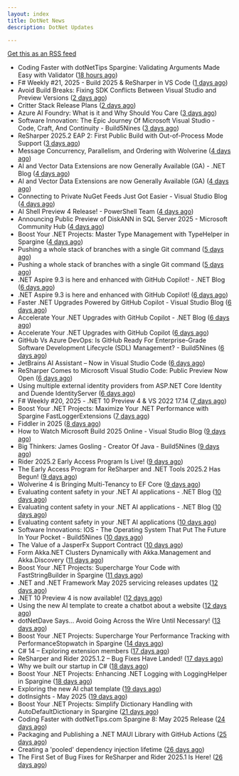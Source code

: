```yaml
---
layout: index
title: DotNet News
description: DotNet Updates

---
```


[Get this as an RSS feed](/dotnet.rss)

<!-- news_marker starts -->
- Coding Faster with dotNetTips Spargine: Validating Arguments Made Easy with Validator ([18 hours ago](https://dotnettips.wordpress.com/2025/05/25/coding-faster-with-dotnettips-spargine-validating-arguments-made-easy-with-validator/))
- F# Weekly #21, 2025 - Build 2025 &amp; ReSharper in VS Code ([1 days ago](https://dotnetkicks.com/r/721063?url=https://sergeytihon.com/2025/05/24/f-weekly-21-2025-build-2025-resharper-in-vs-code/))
- Avoid Build Breaks: Fixing SDK Conflicts Between Visual Studio and Preview Versions ([2 days ago](https://dotnettips.wordpress.com/2025/05/23/avoid-build-breaks-fixing-sdk-conflicts-between-visual-studio-and-preview-versions/))
- Critter Stack Release Plans ([2 days ago](https://dotnetkicks.com/r/720986?url=https://jeremydmiller.com/2025/05/22/critter-stack-release-plans/))
- Azure AI Foundry: What is it and Why Should You Care ([3 days ago](https://dotnetkicks.com/r/720812?url=https://www.mobilize.net/blog/azure-ai-foundry-what-is-it-and-why-should-you-care?utm_source=DNK-720812&utm_medium=DNK-720812&utm_content=DNK-720812&utm_campaign=DNK-720812))
- Software Innovation: The Epic Journey Of Microsoft Visual Studio - Code, Craft, And Continuity  -  Build5Nines ([3 days ago](https://dotnetkicks.com/r/720896?url=https://build5nines.com/software-innovation-the-epic-journey-of-microsoft-visual-studio-code-craft-and-continuity/))
- ReSharper 2025.2 EAP 2: First Public Build with Out-of-Process Mode Support ([3 days ago](https://blog.jetbrains.com/dotnet/2025/05/22/resharper-2025-2-eap-2-oop-mode/))
- Message Concurrency, Parallelism, and Ordering with Wolverine ([4 days ago](https://dotnetkicks.com/r/720795?url=https://jeremydmiller.com/2025/05/21/message-concurrency-parallelism-and-ordering-with-wolverine/))
- AI and Vector Data Extensions are now Generally Available (GA) - .NET Blog ([4 days ago](https://dotnetkicks.com/r/720759?url=https://devblogs.microsoft.com/dotnet/ai-vector-data-dotnet-extensions-ga/))
- AI and Vector Data Extensions are now Generally Available (GA) ([4 days ago](https://devblogs.microsoft.com/dotnet/ai-vector-data-dotnet-extensions-ga/))
- Connecting to Private NuGet Feeds Just Got Easier - Visual Studio Blog ([4 days ago](https://dotnetkicks.com/r/720743?url=https://devblogs.microsoft.com/visualstudio/connecting-to-private-nuget-feeds-just-got-easier/))
- AI Shell Preview 4 Release! - PowerShell Team ([4 days ago](https://dotnetkicks.com/r/720721?url=https://devblogs.microsoft.com/powershell/preview-4-ai-shell/))
- Announcing Public Preview of DiskANN in SQL Server 2025  -  Microsoft Community Hub ([4 days ago](https://dotnetkicks.com/r/720709?url=https://techcommunity.microsoft.com/blog/sqlserver/announcing-public-preview-of-diskann-in-sql-server-2025/4414683))
- Boost Your .NET Projects: Master Type Management with TypeHelper in Spargine ([4 days ago](https://dotnettips.wordpress.com/2025/05/21/boost-your-net-projects-master-type-management-with-typehelper-in-spargine/))
- Pushing a whole stack of branches with a single Git command ([5 days ago](https://dotnetkicks.com/r/720595?url=https://andrewlock.net/pushing-a-whole-stack-of-branches-with-a-single-git-command/))
- Pushing a whole stack of branches with a single Git command ([5 days ago](https://andrewlock.net/pushing-a-whole-stack-of-branches-with-a-single-git-command/))
- .NET Aspire 9.3 is here and enhanced with GitHub Copilot! - .NET Blog ([6 days ago](https://dotnetkicks.com/r/720470?url=https://devblogs.microsoft.com/dotnet/introducing-dotnet-aspire-93/))
- .NET Aspire 9.3 is here and enhanced with GitHub Copilot! ([6 days ago](https://devblogs.microsoft.com/dotnet/introducing-dotnet-aspire-93/))
- Faster .NET Upgrades Powered by GitHub Copilot - Visual Studio Blog ([6 days ago](https://dotnetkicks.com/r/720443?url=https://devblogs.microsoft.com/visualstudio/faster-net-upgrades-powered-by-github-copilot/))
- Accelerate Your .NET Upgrades with GitHub Copilot - .NET Blog ([6 days ago](https://dotnetkicks.com/r/720428?url=https://devblogs.microsoft.com/dotnet/github-copilot-upgrade-dotnet/))
- Accelerate Your .NET Upgrades with GitHub Copilot ([6 days ago](https://devblogs.microsoft.com/dotnet/github-copilot-upgrade-dotnet/))
- GitHub Vs Azure DevOps: Is GitHub Ready For Enterprise-Grade Software Development Lifecycle (SDL) Management?  -  Build5Nines ([6 days ago](https://dotnetkicks.com/r/720381?url=https://build5nines.com/github-vs-azure-devops-is-github-ready-for-enterprise-grade-software-development-lifecycle-sdl-management/))
- JetBrains AI Assistant – Now in Visual Studio Code ([6 days ago](https://blog.jetbrains.com/ai/2025/05/jetbrains-ai-assistant-now-in-visual-studio-code/))
- ReSharper Comes to Microsoft Visual Studio Code: Public Preview Now Open ([6 days ago](https://blog.jetbrains.com/dotnet/2025/05/19/resharper-comes-to-microsoft-visual-studio-code/))
- Using multiple external identity providers from ASP.NET Core Identity and Duende IdentityServer ([6 days ago](https://dotnetkicks.com/r/720373?url=https://damienbod.com/2025/05/19/using-multiple-external-identity-providers-from-asp-net-core-identity-and-duende-identityserver/))
- F# Weekly #20, 2025 - .NET 10 Preview 4 &amp; VS 2022 17.14 ([7 days ago](https://dotnetkicks.com/r/720302?url=https://sergeytihon.com/2025/05/17/f-weekly-20-2025-net-10-preview-4-vs-2022-17-14/))
- Boost Your .NET Projects: Maximize Your .NET Performance with Spargine FastLoggerExtensions ([7 days ago](https://dotnettips.wordpress.com/2025/05/18/boost-your-net-projects-maximize-your-net-performance-with-spargine-fastloggerextensions/))
- Fiddler in 2025 ([8 days ago](https://dotnetkicks.com/r/720271?url=https://textslashplain.com/2025/05/16/fiddler-in-2025/))
- How to Watch Microsoft Build 2025 Online - Visual Studio Blog ([9 days ago](https://dotnetkicks.com/r/720228?url=https://devblogs.microsoft.com/visualstudio/how-to-watch-microsoft-build-2025-online/))
- Big Thinkers: James Gosling - Creator Of Java  -  Build5Nines ([9 days ago](https://dotnetkicks.com/r/720174?url=https://build5nines.com/big-thinkers-james-gosling-creator-of-java/))
- Rider 2025.2 Early Access Program Is Live! ([9 days ago](https://blog.jetbrains.com/dotnet/2025/05/16/rider-2025-2-eap-1/))
- The Early Access Program for ReSharper and .NET Tools 2025.2 Has Begun! ([9 days ago](https://blog.jetbrains.com/dotnet/2025/05/16/resharper-2025-2-eap-1/))
- Wolverine 4 is Bringing Multi-Tenancy to EF Core ([9 days ago](https://dotnetkicks.com/r/720147?url=https://jeremydmiller.com/2025/05/15/wolverine-4-is-bringing-multi-tenancy-to-ef-core/))
- Evaluating content safety in your .NET AI applications - .NET Blog ([10 days ago](https://dotnetkicks.com/r/720127?url=https://devblogs.microsoft.com/dotnet/evaluating-ai-content-safety/))
- Evaluating content safety in your .NET AI applications - .NET Blog ([10 days ago](https://dotnetkicks.com/r/720117?url=https://devblogs.microsoft.com/dotnet/evaluating-ai-content-safety/))
- Evaluating content safety in your .NET AI applications ([10 days ago](https://devblogs.microsoft.com/dotnet/evaluating-ai-content-safety/))
- Software Innovations: IOS - The Operating System That Put The Future In Your Pocket  -  Build5Nines ([10 days ago](https://dotnetkicks.com/r/720062?url=https://build5nines.com/ios-the-operating-system-that-put-the-future-in-your-pocket/))
- The Value of a JasperFx Support Contract ([10 days ago](https://dotnetkicks.com/r/720047?url=https://jeremydmiller.com/2025/05/14/the-value-of-a-jasperfx-support-contract/))
- Form Akka.NET Clusters Dynamically with Akka.Management and Akka.Discovery ([11 days ago](https://dotnetkicks.com/r/720040?url=https://petabridge.com/blog/akka-management/))
- Boost Your .NET Projects: Supercharge Your Code with FastStringBuilder in Spargine ([11 days ago](https://dotnettips.wordpress.com/2025/05/14/boost-your-net-projects-supercharge-your-code-with-faststringbuilder-in-spargine/))
- .NET and .NET Framework May 2025 servicing releases updates ([12 days ago](https://devblogs.microsoft.com/dotnet/dotnet-and-dotnet-framework-may-2025-servicing-updates/))
- .NET 10 Preview 4 is now available! ([12 days ago](https://devblogs.microsoft.com/dotnet/dotnet-10-preview-4/))
- Using the new AI template to create a chatbot about a website ([12 days ago](https://andrewlock.net/using-the-new-ai-template-to-create-a-chatbot-about-a-website/))
- dotNetDave Says… Avoid Going Across the Wire Until Necessary! ([13 days ago](https://dotnettips.wordpress.com/2025/05/12/dotnetdave-says-avoid-going-across-the-wire-until-necessary/))
- Boost Your .NET Projects: Supercharge Your Performance Tracking with PerformanceStopwatch in Spargine ([14 days ago](https://dotnettips.wordpress.com/2025/05/11/boost-your-net-projects-supercharge-your-performance-tracking-with-performancestopwatch/))
- C# 14 – Exploring extension members ([17 days ago](https://devblogs.microsoft.com/dotnet/csharp-exploring-extension-members/))
- ReSharper and Rider 2025.1.2 – Bug Fixes Have Landed! ([17 days ago](https://blog.jetbrains.com/dotnet/2025/05/08/resharper-rider-2025-1-2-bug-fix/))
- Why we built our startup in C# ([18 days ago](https://devblogs.microsoft.com/dotnet/why-we-built-our-startup-in-csharp/))
- Boost Your .NET Projects: Enhancing .NET Logging with LoggingHelper in Spargine ([18 days ago](https://dotnettips.wordpress.com/2025/05/07/boost-your-net-projects-enhancing-net-logging-with-logginghelper-in-spargine/))
- Exploring the new AI chat template ([19 days ago](https://andrewlock.net/exploring-the-new-ai-chat-template/))
- dotInsights  -  May 2025 ([19 days ago](https://blog.jetbrains.com/dotnet/2025/05/06/dotinsights-may-2025/))
- Boost Your .NET Projects: Simplify Dictionary Handling with AutoDefaultDictionary in Spargine ([21 days ago](https://dotnettips.wordpress.com/2025/05/04/boost-your-net-projects-simplify-dictionary-handling-with-autodefaultdictionary-in-spargine/))
- Coding Faster with dotNetTips.com Spargine 8: May 2025 Release ([24 days ago](https://dotnettips.wordpress.com/2025/05/01/coding-faster-with-dotnettips-com-spargine-8-may-2025-release/))
- Packaging and Publishing a .NET MAUI Library with GitHub Actions ([25 days ago](https://devblogs.microsoft.com/dotnet/dotnet-maui-libraries-github-actions/))
- Creating a 'pooled' dependency injection lifetime ([26 days ago](https://andrewlock.net/creating-a-pooled-dependency-injection-lifetime/))
- The First Set of Bug Fixes for ReSharper and Rider 2025.1 Is Here! ([26 days ago](https://blog.jetbrains.com/dotnet/2025/04/29/2025-1-1-hot-fix/))

<!-- news_marker ends -->